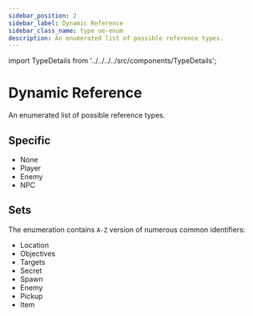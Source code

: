 ```yaml
---
sidebar_position: 2
sidebar_label: Dynamic Reference
sidebar_class_name: type ue-enum
description: An enumerated list of possible reference types.
---
```


import TypeDetails from '../../../../src/components/TypeDetails';

# Dynamic Reference

<TypeDetails icon="ue-enum" base="UEnum" type="EDynamicReference" typeExtra="" headerFile="NexusDynamicReferences/Public/NDynamicReference.h" />

An enumerated list of possible reference types.

## Specific

- None
- Player
- Enemy
- NPC
	
## Sets

The enumeration contains `A-Z` version of numerous common identifiers:
- Location
- Objectives
- Targets
- Secret
- Spawn
- Enemy
- Pickup
- Item